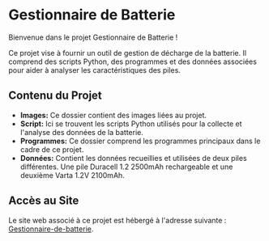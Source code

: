 # Gestionnaire de Batterie

Bienvenue dans le projet Gestionnaire de Batterie !

Ce projet vise à fournir un outil de gestion de décharge de la batterie. Il comprend des scripts Python, des programmes et des données associées pour aider à analyser les caractéristiques des piles.

## Contenu du Projet

- **Images:** Ce dossier contient des images liées au projet.
- **Script:** Ici se trouvent les scripts Python utilisés pour la collecte et l'analyse des données de la batterie.
- **Programmes:** Ce dossier comprend les programmes principaux dans le cadre de ce projet.
- **Données:** Contient les données recueillies et utilisées de deux piles différentes. Une pile Duracell 1.2 2500mAh rechargeable et une deuxième Varta 1.2V 2100mAh.

## Accès au Site

Le site web associé à ce projet est hébergé à l'adresse suivante : [Gestionnaire-de-batterie](https://soufianelaebouss.github.io/Gestionnaire-de-batterie/).
